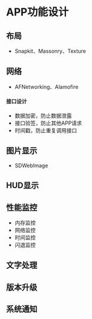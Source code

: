 # APP功能设计

## 布局

- Snapkit、Massonry、Texture

## 网络

- AFNetworking、Alamofire

#### 接口设计
- 数据加密，防止数据泄露
- 接口验签，防止其他APP请求
- 时间戳，防止重复调用接口

## 图片显示

- SDWebImage

## HUD显示

## 性能监控
- 内存监控
- 网络监控
- 时间监控
- 闪退监控

## 文字处理

## 版本升级

## 系统通知